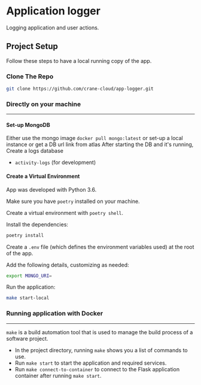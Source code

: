 # Application logger

Logging application and user actions.

## Project Setup

Follow these steps to have a local running copy of the app.

### Clone The Repo

```bash
git clone https://github.com/crane-cloud/app-logger.git
```

### Directly on your machine

---

#### Set-up MongoDB

Either use the mongo image `docker pull mongo:latest` or set-up a local instance or get a DB url link from atlas
After starting the DB and it's running,
Create a logs database

- `activity-logs` (for development)

#### Create a Virtual Environment

App was developed with Python 3.6.

Make sure you have `poetry` installed on your machine.

Create a virtual environment with `poetry shell`.

Install the dependencies:

```bash
poetry install
```

Create a `.env` file (which defines the environment variables used) at the root of the app.

Add the following details, customizing as needed:

```bash
export MONGO_URI=
```

Run the application:

```bash
make start-local
```

### Running application with Docker

---

`make` is a build automation tool that is used to manage the build process of a software project.

- In the project directory, running `make` shows you a list of commands to use.
- Run `make start` to start the application and required services.
- Run `make connect-to-container` to connect to the Flask application container after running `make start`.

